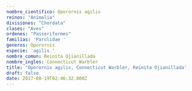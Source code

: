 ```yaml
---
nombre_cientifico: Oporornis agilis
reinos: "Animalia"
divisiones: "Chordata"
clases: "Aves"
ordenes: "Passeriformes"
familias: 'Parulidae '
generos: Oporornis
especie: 'agilis '
nombre_comun: Reinita Ojianillada
nombre_ingles: Connecticut Warbler
title: 'Oporornis agilis, Connecticut Warbler, Reinita Ojianillada'
draft: false
date: 2017-08-19T02:46:32.000Z
---
```


